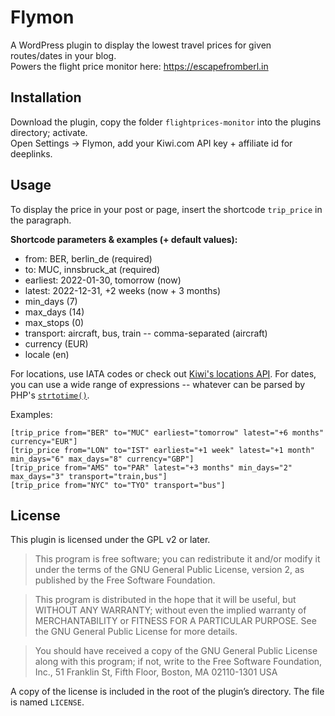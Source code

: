 # Flymon

A WordPress plugin to display the lowest travel prices for given routes/dates in your blog.  
Powers the flight price monitor here: https://escapefromberl.in

## Installation

Download the plugin, copy the folder `flightprices-monitor` into the plugins directory; activate.  
Open Settings -> Flymon, add your Kiwi.com API key + affiliate id for deeplinks.

## Usage

To display the price in your post or page, insert the shortcode `trip_price` in the paragraph.  

**Shortcode parameters & examples (+ default values):**
-   from: BER, berlin\_de (required)
-   to: MUC, innsbruck\_at (required)
-   earliest: 2022-01-30, tomorrow (now)
-   latest: 2022-12-31, +2 weeks (now + 3 months)
-   min\_days (7)
-   max\_days (14)
-   max\_stops (0)
-   transport: aircraft, bus, train -- comma-separated (aircraft)
-   currency (EUR)
-   locale (en)

For locations, use IATA codes or check out [Kiwi's locations API](https://tequila.kiwi.com/portal/docs/tequila_api/locations_api).
For dates, you can use a wide range of expressions -- whatever can be parsed by PHP's [`strtotime()`](https://www.php.net/manual/en/function.strtotime.php).

Examples:
```
[trip_price from="BER" to="MUC" earliest="tomorrow" latest="+6 months" currency="EUR"]
[trip_price from="LON" to="IST" earliest="+1 week" latest="+1 month" min_days="6" max_days="8" currency="GBP"]
[trip_price from="AMS" to="PAR" latest="+3 months" min_days="2" max_days="3" transport="train,bus"]
[trip_price from="NYC" to="TYO" transport="bus"]
```

## License

This plugin is licensed under the GPL v2 or later.

> This program is free software; you can redistribute it and/or modify it under the terms of the GNU General Public License, version 2, as published by the Free Software Foundation.

> This program is distributed in the hope that it will be useful, but WITHOUT ANY WARRANTY; without even the implied warranty of MERCHANTABILITY or FITNESS FOR A PARTICULAR PURPOSE. See the GNU General Public License for more details.

> You should have received a copy of the GNU General Public License along with this program; if not, write to the Free Software Foundation, Inc., 51 Franklin St, Fifth Floor, Boston, MA 02110-1301 USA

A copy of the license is included in the root of the plugin’s directory. The file is named `LICENSE`.
